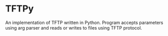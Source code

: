 # TFTPy
An implementation of TFTP written in Python. Program accepts parameters using arg parser and reads or writes to files using TFTP protocol.
